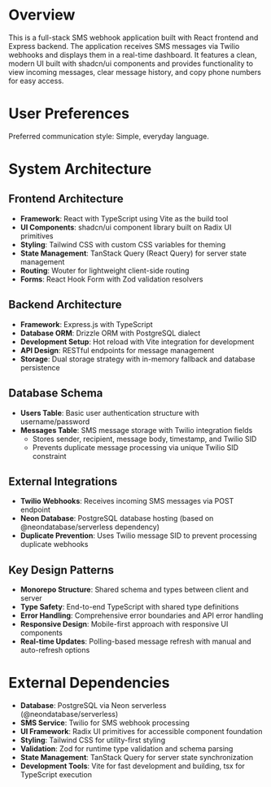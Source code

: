 # Overview

This is a full-stack SMS webhook application built with React frontend and Express backend. The application receives SMS messages via Twilio webhooks and displays them in a real-time dashboard. It features a clean, modern UI built with shadcn/ui components and provides functionality to view incoming messages, clear message history, and copy phone numbers for easy access.

# User Preferences

Preferred communication style: Simple, everyday language.

# System Architecture

## Frontend Architecture
- **Framework**: React with TypeScript using Vite as the build tool
- **UI Components**: shadcn/ui component library built on Radix UI primitives
- **Styling**: Tailwind CSS with custom CSS variables for theming
- **State Management**: TanStack Query (React Query) for server state management
- **Routing**: Wouter for lightweight client-side routing
- **Forms**: React Hook Form with Zod validation resolvers

## Backend Architecture
- **Framework**: Express.js with TypeScript
- **Database ORM**: Drizzle ORM with PostgreSQL dialect
- **Development Setup**: Hot reload with Vite integration for development
- **API Design**: RESTful endpoints for message management
- **Storage**: Dual storage strategy with in-memory fallback and database persistence

## Database Schema
- **Users Table**: Basic user authentication structure with username/password
- **Messages Table**: SMS message storage with Twilio integration fields
  - Stores sender, recipient, message body, timestamp, and Twilio SID
  - Prevents duplicate message processing via unique Twilio SID constraint

## External Integrations
- **Twilio Webhooks**: Receives incoming SMS messages via POST endpoint
- **Neon Database**: PostgreSQL database hosting (based on @neondatabase/serverless dependency)
- **Duplicate Prevention**: Uses Twilio message SID to prevent processing duplicate webhooks

## Key Design Patterns
- **Monorepo Structure**: Shared schema and types between client and server
- **Type Safety**: End-to-end TypeScript with shared type definitions
- **Error Handling**: Comprehensive error boundaries and API error handling
- **Responsive Design**: Mobile-first approach with responsive UI components
- **Real-time Updates**: Polling-based message refresh with manual and auto-refresh options

# External Dependencies

- **Database**: PostgreSQL via Neon serverless (@neondatabase/serverless)
- **SMS Service**: Twilio for SMS webhook processing
- **UI Framework**: Radix UI primitives for accessible component foundation
- **Styling**: Tailwind CSS for utility-first styling
- **Validation**: Zod for runtime type validation and schema parsing
- **State Management**: TanStack Query for server state synchronization
- **Development Tools**: Vite for fast development and building, tsx for TypeScript execution